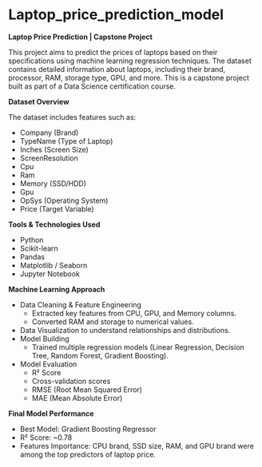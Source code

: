 # Laptop_price_prediction_model
**Laptop Price Prediction | Capstone Project**

This project aims to predict the prices of laptops based on their specifications using machine learning regression techniques. 
The dataset contains detailed information about laptops, including their brand, processor, RAM, storage type, GPU, and more. 
This is a capstone project built as part of a Data Science certification course.


**Dataset Overview**

The dataset includes features such as:
- Company (Brand)
- TypeName (Type of Laptop)
- Inches (Screen Size)
- ScreenResolution
- Cpu
- Ram
- Memory (SSD/HDD)
- Gpu
- OpSys (Operating System)
- Price (Target Variable)


**Tools & Technologies Used**

- Python
- Scikit-learn
- Pandas
- Matplotlib / Seaborn
- Jupyter Notebook


**Machine Learning Approach**

- Data Cleaning & Feature Engineering
  - Extracted key features from CPU, GPU, and Memory columns.
  - Converted RAM and storage to numerical values.
- Data Visualization to understand relationships and distributions.
- Model Building
  - Trained multiple regression models (Linear Regression, Decision Tree, Random Forest, Gradient Boosting).
- Model Evaluation
  - R² Score
  - Cross-validation scores
  - RMSE (Root Mean Squared Error)
  - MAE (Mean Absolute Error)


**Final Model Performance**

- Best Model: Gradient Boosting Regressor
- R² Score: ~0.78
- Features Importance: CPU brand, SSD size, RAM, and GPU brand were among the top predictors of laptop price.
